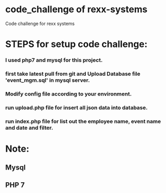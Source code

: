 # code_challenge of rexx-systems
Code challenge for rexx systems 

# STEPS for setup code challenge:
### I used php7 and mysql for this project.
### first take latest pull from git and Upload Database file 'event_mgm.sql' in mysql server.
### Modify config file according to your environment.
### run upload.php file for insert all json data into database.
### run index.php file for list out the employee name, event name and date and filter.

# Note:
## Mysql
## PHP 7
